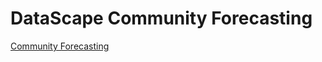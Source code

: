 # DataScape Community Forecasting

[Community Forecasting](https://datascape.github.io/community/)    


 

